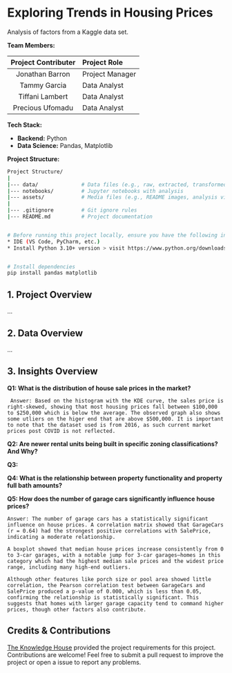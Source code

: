 # Exploring Trends in Housing Prices

Analysis of factors from a Kaggle data set.

**Team Members:**

| Project Contributer | Project Role |
|:--------:|:--------------|
| Jonathan Barron | Project Manager |
| Tammy Garcia | Data Analyst |
| Tiffani Lambert | Data Analyst |
| Precious Ufomadu | Data Analyst |

**Tech Stack:**

* **Backend:** Python
* **Data Science:** Pandas, Matplotlib

**Project Structure:**

``` bash
Project Structure/
|
|--- data/              # Data files (e.g., raw, extracted, transformed)
|--- notebooks/         # Jupyter notebooks with analysis
|--- assets/            # Media files (e.g., README images, analysis visualizations)
|
|--- .gitignore         # Git ignore rules
|--- README.md          # Project documentation


# Before running this project locally, ensure you have the following installed:
* IDE (VS Code, PyCharm, etc.)
* Install Python 3.10+ version > visit https://www.python.org/downloads/


# Install dependencies
pip install pandas matplotlib

```

## 1. Project Overview

...

## 2. Data Overview

...

## 3. Insights Overview

**Q1: What is the distribution of house sale prices in the market?**
     
     Answer: Based on the histogram with the KDE curve, the sales price is right-skewed, showing that most housing prices fall between $100,000 to $250,000 which is below the average. The observed graph also shows some utliers on the higer end that are above $500,000. It is important to note that the dataset used is from 2016, as such current market prices post COVID is not reflected.

**Q2: Are newer rental units being built in specific zoning classifications? And Why?**

**Q3:**

**Q4: What is the relationship between property functionality and property full bath amounts?**

**Q5: How does the number of garage cars significantly influence house prices?**

    Answer: The number of garage cars has a statistically significant influence on house prices. A correlation matrix showed that GarageCars (r = 0.64) had the strongest positive correlations with SalePrice, indicating a moderate relationship. 

    A boxplot showed that median house prices increase consistently from 0 to 3-car garages, with a notable jump for 3-car garages—homes in this category which had the highest median sale prices and the widest price range, including many high-end outliers. 
    
    Although other features like porch size or pool area showed little correlation, the Pearson correlation test between GarageCars and SalePrice produced a p-value of 0.000, which is less than 0.05, confirming the relationship is statistically significant. This suggests that homes with larger garage capacity tend to command higher prices, though other factors also contribute.





## Credits & Contributions

[The Knowledge House](https://www.theknowledgehouse.org/) provided the project requirements for this project. Contributions are welcome! Feel free to submit a pull request to improve the project or open a issue to report any problems.
